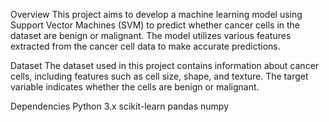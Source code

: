 Overview
This project aims to develop a machine learning model using Support Vector Machines (SVM) to predict whether cancer cells in the dataset are benign or malignant. The model utilizes various features extracted from the cancer cell data to make accurate predictions.

Dataset
The dataset used in this project contains information about cancer cells, including features such as cell size, shape, and texture. The target variable indicates whether the cells are benign or malignant.

Dependencies
Python 3.x
scikit-learn
pandas
numpy
